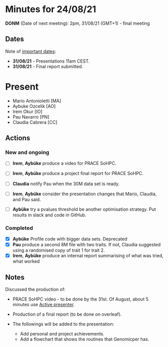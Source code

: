 # Minutes for 24/08/21 

**DONM** (Date of next meeting): 2pm, 31/08/21 (GMT+1) - final meeting

## Dates

Note of [important dates](https://summerofhpc.prace-ri.eu/timeline-2021/):

* **31/08/21** - Presentations 11am CEST.
* **31/08/21** - Final report submitted.

# Present

 * Mario Antonioletti [MA]
 * Aybuke Ozcelik [AO]
 * Irem Okur [IO]
 * Pau Navarro [PN]
 * Claudia Cabrera [CC]

## Actions

### New and ongoing


- [ ] **Irem**, **Aybüke** produce a video for PRACE SoHPC.
- [ ] **Irem**, **Aybüke** produce a project final report for PRACE SoHPC.
- [ ] **Claudia** notify Pau when the 30M data set is ready.
- [ ] **Irem**, **Aybüke** consider the presentation changes that Mario, Claudia, and Pau said.
- [ ] **Aybüke** try a pvalues threshold  be another optimisation strategy.
  Put results in slack and code in GitHub.


### Completed

- [x] **Aybüke** Profile code with bigger data sets.
  Deprecated
- [x] **Pau** produce a second 8M file with two traits. If not, Claudia suggested using a randomised copy of trait 1 for trait 2.
- [x] **Irem**, **Aybüke** produce an internal report summarising of what was tried, what worked

## Notes

Discussed the production of:

* PRACE SoHPC video - to be done by the 31st. Of August, about 5 minutes use [Active presenter](https://atomisystems.com/download/).

* Production of a final report (to be done on overleaf).

* The followings will be added to the presentation:

  * Add personal and project achievements.
  * Add a flowchart that shows the routines that Genomicper has.

  
